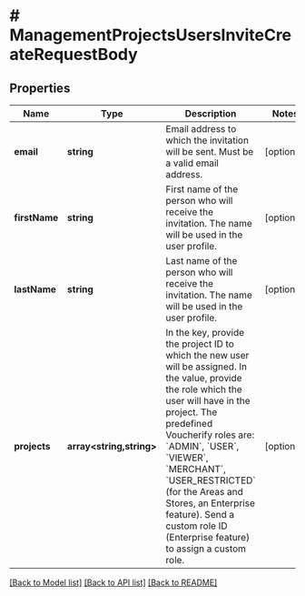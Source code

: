 # # ManagementProjectsUsersInviteCreateRequestBody

## Properties

Name | Type | Description | Notes
------------ | ------------- | ------------- | -------------
**email** | **string** | Email address to which the invitation will be sent. Must be a valid email address. | [optional]
**firstName** | **string** | First name of the person who will receive the invitation. The name will be used in the user profile. | [optional]
**lastName** | **string** | Last name of the person who will receive the invitation. The name will be used in the user profile. | [optional]
**projects** | **array<string,string>** | In the key, provide the project ID to which the new user will be assigned. In the value, provide the role which the user will have in the project. The predefined Voucherify roles are: &#x60;ADMIN&#x60;, &#x60;USER&#x60;, &#x60;VIEWER&#x60;, &#x60;MERCHANT&#x60;, &#x60;USER_RESTRICTED&#x60; (for the Areas and Stores, an Enterprise feature). Send a custom role ID (Enterprise feature) to assign a custom role. | [optional]

[[Back to Model list]](../../README.md#models) [[Back to API list]](../../README.md#endpoints) [[Back to README]](../../README.md)
